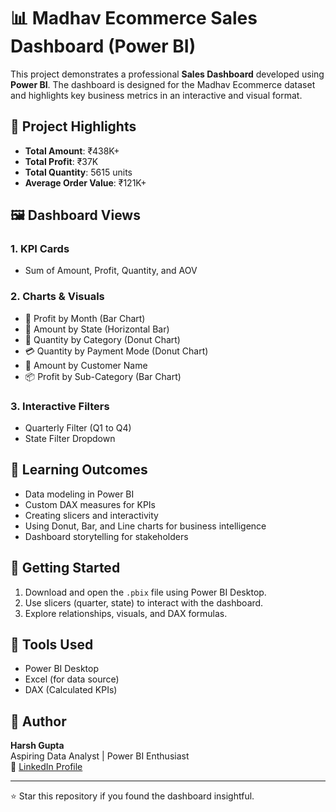 # 📊 Madhav Ecommerce Sales Dashboard (Power BI)

This project demonstrates a professional **Sales Dashboard** developed using **Power BI**. The dashboard is designed for the Madhav Ecommerce dataset and highlights key business metrics in an interactive and visual format.

## 📌 Project Highlights

- **Total Amount**: ₹438K+
- **Total Profit**: ₹37K
- **Total Quantity**: 5615 units
- **Average Order Value**: ₹121K+

## 🖼️ Dashboard Views

### 1. **KPI Cards**
- Sum of Amount, Profit, Quantity, and AOV

### 2. **Charts & Visuals**
- 📆 Profit by Month (Bar Chart)
- 📍 Amount by State (Horizontal Bar)
- 👕 Quantity by Category (Donut Chart)
- 💳 Quantity by Payment Mode (Donut Chart)
- 👥 Amount by Customer Name
- 📦 Profit by Sub-Category (Bar Chart)

### 3. **Interactive Filters**
- Quarterly Filter (Q1 to Q4)
- State Filter Dropdown



## 🧠 Learning Outcomes
- Data modeling in Power BI
- Custom DAX measures for KPIs
- Creating slicers and interactivity
- Using Donut, Bar, and Line charts for business intelligence
- Dashboard storytelling for stakeholders

## 🚀 Getting Started
1. Download and open the `.pbix` file using Power BI Desktop.
2. Use slicers (quarter, state) to interact with the dashboard.
3. Explore relationships, visuals, and DAX formulas.

## 📌 Tools Used
- Power BI Desktop
- Excel (for data source)
- DAX (Calculated KPIs)

## 👤 Author
**Harsh Gupta**  
Aspiring Data Analyst | Power BI Enthusiast  
🔗 [LinkedIn Profile](https://www.linkedin.com/in/yourprofile)

---

⭐ Star this repository if you found the dashboard insightful.

